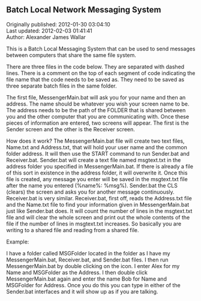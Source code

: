 ## Batch Local Network Messaging System   
Originally published: 2012-01-30 03:04:10  
Last updated: 2012-02-03 01:41:41  
Author: Alexander James Wallar  
  
This is a Batch Local Messaging System that can be used to send messages between computers that share the same file system.

There are three files in the code below. They are separated with dashed lines. There is a comment on the top of each segment of code indicating the file name that the code needs to be saved as. They need to be saved as three separate batch files in the same folder. 

The first file, MessengerMain.bat will ask you for your name and then an address. The name should be whatever you wish your screen name to be. The address needs to be the path of the FOLDER that is shared between you and the other computer that you are communicating with. Once these pieces of information are entered, two screens will appear. The first is the Sender screen and the other is the Receiver screen. 

How does it work?
The MessengerMain.bat file will create two text files, Name.txt and Address.txt, that will hold your user name and the common folder address. It will then use the START command to run Sender.bat and Receiver.bat. Sender.bat will create a text file named msgtext.txt in the address folder you specified in MessengerMain.bat. If there is already a file of this sort in existence in the address folder, it will overwrite it. Once this file is created, any message you enter will be saved in the msgtext.txt file after the name you entered (%name%: %msg%). Sender.bat the CLS (clears) the screen and asks you for another message continuously. Receiver.bat is very similar. Receiver.bat, first off, reads the Address.txt file and the Name.txt file to find your information given in MessengerMain.bat just like Sender.bat does. It will count the number of lines in the msgtext.txt file and will clear the whole screen and print out the whole contents of the file if the number of lines in msgtext.txt increases. So basically you are writing to a shared file and reading from a shared file. 

Example:

I have a folder called MSGFolder located in the folder as I have my MessengerMain.bat, Receiver.bat, and Sender.bat files. I then run MessengerMain.bat by double clicking on the icon. I enter Alex for my Name and MSGFolder as the Address. I then double click MessengerMain.bat again and enter the name Bob for Name and MSGFolder for Address. Once you do this you can type in either of the Sender.bat interfaces and it will show up as if you are talking.  